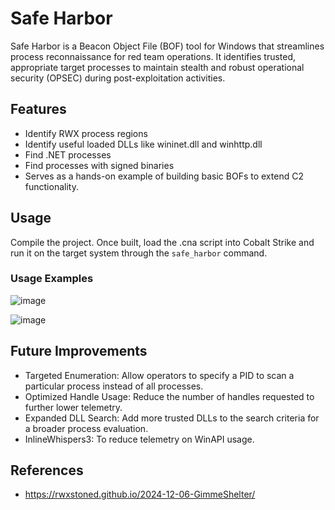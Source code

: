 # Safe Harbor
Safe Harbor is a Beacon Object File (BOF) tool for Windows that streamlines process reconnaissance for red team operations. It identifies trusted, appropriate target processes to maintain stealth and robust operational security (OPSEC) during post-exploitation activities.

## Features
- Identify RWX process regions
- Identify useful loaded DLLs like wininet.dll and winhttp.dll
- Find .NET processes
- Find processes with signed binaries
- Serves as a hands-on example of building basic BOFs to extend C2 functionality.

## Usage
Compile the project. Once built, load the .cna script into Cobalt Strike and run it on the target system through the `safe_harbor` command.

### Usage Examples

![image](https://github.com/user-attachments/assets/e4c148c4-313a-4ed0-b1b0-51562ca756e2)

![image](https://github.com/user-attachments/assets/d1893444-8f8f-456b-96b0-f62843b6b612)

## Future Improvements
- Targeted Enumeration: Allow operators to specify a PID to scan a particular process instead of all processes.
- Optimized Handle Usage: Reduce the number of handles requested to further lower telemetry.
- Expanded DLL Search: Add more trusted DLLs to the search criteria for a broader process evaluation.
- InlineWhispers3: To reduce telemetry on WinAPI usage.

## References
- https://rwxstoned.github.io/2024-12-06-GimmeShelter/
